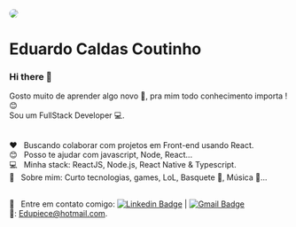<img width="auto" style="border-radius: 50%" src="https://avatars.githubusercontent.com/u/24902151?s=460&u=aaccad4cadf1ca5dbee33a9c89d75325a23b899b&v=4">

# Eduardo Caldas Coutinho

### Hi there 👋
Gosto muito de aprender algo novo :seedling:, pra mim todo conhecimento importa ! :blush:<br/>
Sou um FullStack Developer :computer:.

<br/> :heart: &nbsp; Buscando colaborar com projetos em Front-end usando React.
 <br/> :blush: &nbsp; Posso te ajudar com javascript, Node, React...
 <br/> :computer: &nbsp; Minha stack: ReactJS, Node.js, React Native & Typescript.
<br/> :speech_balloon:  &nbsp; Sobre mim: Curto tecnologias, games, LoL, Basquete :basketball:, Música :musical_note:...

 <br/> :email: &nbsp; Entre em contato comigo: [![Linkedin Badge](https://img.shields.io/badge/-EduardoCoutinho-blue?style=flat-square&logo=Linkedin&logoColor=white&link=https://www.linkedin.com/in/eduardo-coutinho/)](https://www.linkedin.com/in/eduardo-coutinho-190a27128/) 
| 
[![Gmail Badge](https://img.shields.io/badge/-Eduardo.Caldas.Coutinho@gmail.com-c14438?style=flat-square&logo=Gmail&logoColor=white&link=mailto:Eduardo.Caldas.Coutinho@gmail.com)](mailto:Eduardo.Caldas.Coutinho@gmail.com)
<br/>:email:: Edupiece@hotmail.com.

